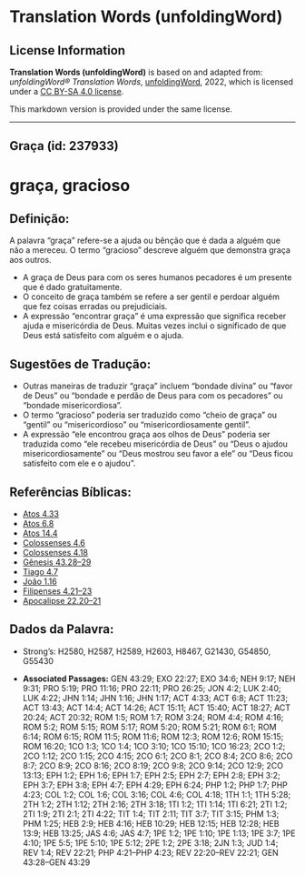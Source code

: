 # Translation Words (unfoldingWord)

## License Information

**Translation Words (unfoldingWord)** is based on and adapted from: _unfoldingWord® Translation Words_, [unfoldingWord](https://unfoldingword.org/utw), 2022, which is licensed under a [CC BY-SA 4.0 license](https://creativecommons.org/licenses/by-sa/4.0/legalcode.en).

This markdown version is provided under the same license.



--------------------------------

## Graça (id: 237933)

graça, gracioso
===============

Definição:
----------

A palavra “graça” refere\-se a ajuda ou bênção que é dada a alguém que não a mereceu. O termo “gracioso” descreve alguém que demonstra graça aos outros.

* A graça de Deus para com os seres humanos pecadores é um presente que é dado gratuitamente.
* O conceito de graça também se refere a ser gentil e perdoar alguém que fez coisas erradas ou prejudiciais.
* A expressão “encontrar graça” é uma expressão que significa receber ajuda e misericórdia de Deus. Muitas vezes inclui o significado de que Deus está satisfeito com alguém e o ajuda.

Sugestões de Tradução:
----------------------

* Outras maneiras de traduzir “graça” incluem “bondade divina” ou “favor de Deus” ou “bondade e perdão de Deus para com os pecadores” ou “bondade misericordiosa”.
* O termo “gracioso” poderia ser traduzido como “cheio de graça” ou “gentil” ou “misericordioso” ou “misericordiosamente gentil”.
* A expressão “ele encontrou graça aos olhos de Deus” poderia ser traduzida como “ele recebeu misericórdia de Deus” ou “Deus o ajudou misericordiosamente” ou “Deus mostrou seu favor a ele” ou “Deus ficou satisfeito com ele e o ajudou”.

Referências Bíblicas:
---------------------

* [Atos 4\.33](https://ref.ly/Acts4:33)
* [Atos 6\.8](https://ref.ly/Acts6:8)
* [Atos 14\.4](https://ref.ly/Acts14:4)
* [Colossenses 4\.6](https://ref.ly/Col4:6)
* [Colossenses 4\.18](https://ref.ly/Col4:18)
* [Gênesis 43\.28–29](https://ref.ly/Gen43:28-Gen43:29)
* [Tiago 4\.7](https://ref.ly/Jas4:7)
* [João 1\.16](https://ref.ly/John1:16)
* [Filipenses 4\.21–23](https://ref.ly/Phil4:21-Phil4:23)
* [Apocalipse 22\.20–21](https://ref.ly/Rev22:20-Rev22:21)

Dados da Palavra:
-----------------

* Strong’s: H2580, H2587, H2589, H2603, H8467, G21430, G54850, G55430

* **Associated Passages:** GEN 43:29; EXO 22:27; EXO 34:6; NEH 9:17; NEH 9:31; PRO 5:19; PRO 11:16; PRO 22:11; PRO 26:25; JON 4:2; LUK 2:40; LUK 4:22; JHN 1:14; JHN 1:16; JHN 1:17; ACT 4:33; ACT 6:8; ACT 11:23; ACT 13:43; ACT 14:4; ACT 14:26; ACT 15:11; ACT 15:40; ACT 18:27; ACT 20:24; ACT 20:32; ROM 1:5; ROM 1:7; ROM 3:24; ROM 4:4; ROM 4:16; ROM 5:2; ROM 5:15; ROM 5:17; ROM 5:20; ROM 5:21; ROM 6:1; ROM 6:14; ROM 6:15; ROM 11:5; ROM 11:6; ROM 12:3; ROM 12:6; ROM 15:15; ROM 16:20; 1CO 1:3; 1CO 1:4; 1CO 3:10; 1CO 15:10; 1CO 16:23; 2CO 1:2; 2CO 1:12; 2CO 1:15; 2CO 4:15; 2CO 6:1; 2CO 8:1; 2CO 8:4; 2CO 8:6; 2CO 8:7; 2CO 8:9; 2CO 8:16; 2CO 8:19; 2CO 9:8; 2CO 9:14; 2CO 12:9; 2CO 13:13; EPH 1:2; EPH 1:6; EPH 1:7; EPH 2:5; EPH 2:7; EPH 2:8; EPH 3:2; EPH 3:7; EPH 3:8; EPH 4:7; EPH 4:29; EPH 6:24; PHP 1:2; PHP 1:7; PHP 4:23; COL 1:2; COL 1:6; COL 3:16; COL 4:6; COL 4:18; 1TH 1:1; 1TH 5:28; 2TH 1:2; 2TH 1:12; 2TH 2:16; 2TH 3:18; 1TI 1:2; 1TI 1:14; 1TI 6:21; 2TI 1:2; 2TI 1:9; 2TI 2:1; 2TI 4:22; TIT 1:4; TIT 2:11; TIT 3:7; TIT 3:15; PHM 1:3; PHM 1:25; HEB 2:9; HEB 4:16; HEB 10:29; HEB 12:15; HEB 12:28; HEB 13:9; HEB 13:25; JAS 4:6; JAS 4:7; 1PE 1:2; 1PE 1:10; 1PE 1:13; 1PE 3:7; 1PE 4:10; 1PE 5:5; 1PE 5:10; 1PE 5:12; 2PE 1:2; 2PE 3:18; 2JN 1:3; JUD 1:4; REV 1:4; REV 22:21; PHP 4:21–PHP 4:23; REV 22:20–REV 22:21; GEN 43:28–GEN 43:29

